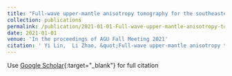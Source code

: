 ```yaml
---
title: "Full-wave upper-mantle anisotropy tomography for the southeastern margin of the Tibetan Plateau using SKS splitting intensity data"
collection: publications
permalink: /publication/2021-01-01-Full-wave-upper-mantle-anisotropy-tomography-for-the-southeastern-margin-of-the-Tibetan-Plateau-using-SKS-splitting-intensity-data
date: 2021-01-01
venue: 'In the proceedings of AGU Fall Meeting 2021'
citation: ' Yi Lin,  Li Zhao, &quot;Full-wave upper-mantle anisotropy tomography for the southeastern margin of the Tibetan Plateau using SKS splitting intensity data.&quot; In the proceedings of AGU Fall Meeting 2021, 2021.'
---
```

Use [Google Scholar](https://scholar.google.com/scholar?q=Full+wave+upper+mantle+anisotropy+tomography+for+the+southeastern+margin+of+the+Tibetan+Plateau+using+SKS+splitting+intensity+data){:target="_blank"} for full citation